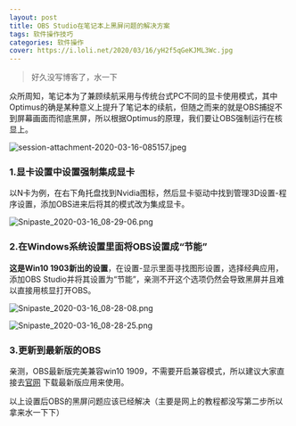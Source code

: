```yaml
---
layout: post
title: OBS Studio在笔记本上黑屏问题的解决方案
tags: 软件操作技巧
categories: 软件操作
cover: https://i.loli.net/2020/03/16/yH2f5qGeKJML3Wc.jpg
---
```


> 好久没写博客了，水一下

众所周知，笔记本为了兼顾续航采用与传统台式PC不同的显卡使用模式，其中Optimus的确是某种意义上提升了笔记本的续航，但随之而来的就是OBS捕捉不到屏幕画面而彻底黑屏，所以根据Optimus的原理，我们要让OBS强制运行在核显上。

![session-attachment-2020-03-16-085157.jpeg](https://i.loli.net/2020/03/16/5O1dyXYD2qTJMFP.jpg)

### 1.显卡设置中设置强制集成显卡

以N卡为例，在右下角托盘找到Nvidia图标，然后显卡驱动中找到管理3D设置-程序设置，添加OBS进来后将其的模式改为集成显卡。

![Snipaste_2020-03-16_08-29-06.png](https://i.loli.net/2020/03/16/Wen52kqViEShBHO.png)


### 2.在Windows系统设置里面将OBS设置成“节能”

**这是Win10 1903新出的设置**，在设置-显示里面寻找图形设置，选择经典应用，添加OBS Studio并将其设置为“节能”，亲测不开这个选项仍然会导致黑屏并且难以直接用核显打开OBS。

![Snipaste_2020-03-16_08-28-08.png](https://i.loli.net/2020/03/16/3qi591mcAGCjv2b.png)

![Snipaste_2020-03-16_08-28-25.png](https://i.loli.net/2020/03/16/isptSqgCBLeX261.png)


### 3.更新到最新版的OBS

亲测，OBS最新版完美兼容win10 1909，不需要开启兼容模式，所以建议大家直接去[官网](https://takuron.top/go?url=https://obsproject.com/) 下载最新版应用来使用。

以上设置后OBS的黑屏问题应该已经解决（主要是网上的教程都没写第二步所以拿来水一下下）
